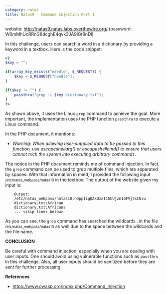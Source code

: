```yaml
---
category: natas
title: Natas9 - Command Injection Part 1
---
```


website: http://natas9.natas.labs.overthewire.org/ (password: W0mMhUcRRnG8dcghE4qvk3JA9lGt8nDl)

In this challenge, users can search a word in a dictionary by providing a keyword in a textbox. Here is the code snippet:

```php
<?
$key = "";

if(array_key_exists("needle", $_REQUEST)) {
    $key = $_REQUEST["needle"];
}

if($key != "") {
    passthru("grep -i $key dictionary.txt");
}
?>
```

As shown above, it uses the Linux `grep` command to achieve the goal. More important, the implementation uses the PHP function `passthru` to execute a Linux command.

In the PHP document, it mentions:
- <em>Warning: When allowing user-supplied data to be passed to this function, use escapeshellarg() or escapeshellcmd() to ensure that users cannot trick the system into executing arbitrary commands</em>.

The notice in the PHP document reminds me of command injection. In fact, the `grep` command can be used to grep multiple files, which are separated by spaces. With that information in mind, I provided the following input <small>. /etc/natas_webpass/natas10</small> in the textbox. The output of the website given my input is:

```raw
    Output:
    /etc/natas_webpass/natas10:nOpp1igQAkUzaI1GUUjzn1bFVj7xCNzu
    dictionary.txt:African
    dictionary.txt:Africans
    ... <skip lines below>
```

As you can see, the `grep` command has searched the wildcards <small>.</small> in the file <small>/etc/natas_webpass/natas10</small> as well due to the space between the wildcards and the file name.

<strong>CONCLUSION</strong>

Be careful with command injection, especially when you are dealing with user inputs. One should avoid using vulnerable functions such as `passthru` in this challenge. Also, all user inputs should be sanitized before they are sent for further processing.

<strong>References</strong>

- https://www.owasp.org/index.php/Command_Injection
